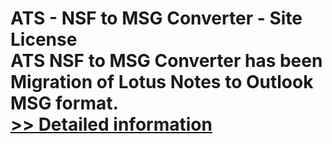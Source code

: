 # ATS - NSF to MSG Converter - Site License<br />ATS NSF to MSG Converter has been Migration of Lotus Notes to Outlook MSG format.<br />[>> Detailed information](https://secure.shareit.com/shareit/product.html?productid=300778864&affiliateid=200057808)